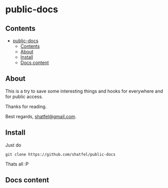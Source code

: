 # public-docs

## Contents

- [public-docs](#public-docs)
  - [Contents](#contents)
  - [About](#about)
  - [Install](#install)
  - [Docs content](#docs-content)

## About

This is a try to save some interesting things and hooks for everywhere and for public access.

Thanks for reading.

Best regards, shatfel@gmail.com.

## Install

Just do

```
git clone https://github.com/shatfel/public-docs
```

Thats all :P

## Docs content

